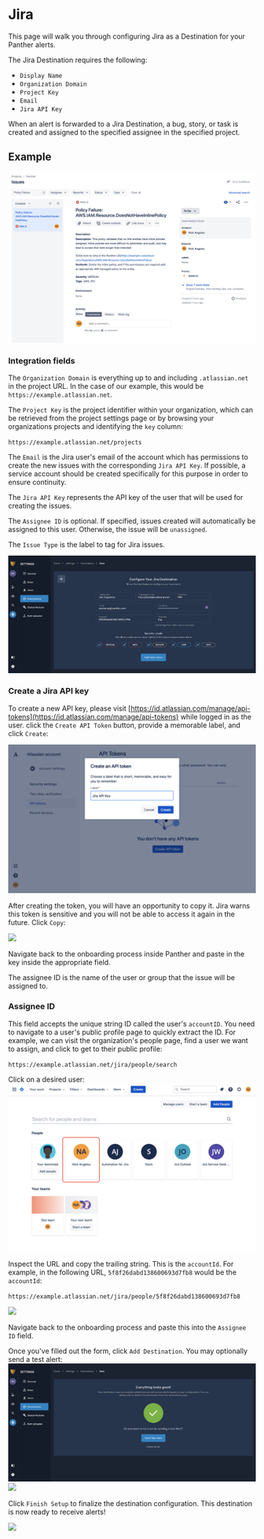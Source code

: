 # Jira

This page will walk you through configuring Jira as a Destination for your Panther alerts.

The Jira Destination requires the following:

* `Display Name`
* `Organization Domain`
* `Project Key`
* `Email`
* `Jira API Key`

When an alert is forwarded to a Jira Destination, a bug, story, or task is created and assigned to the specified assignee in the specified project.

## Example

![](<../../../.gitbook/assets/jira-issue (2) (2) (4) (3) (1) (1) (3) (1) (2).png>)

### Integration fields

The `Organization Domain` is everything up to and including `.atlassian.net` in the project URL. In the case of our example, this would be `https://example.atlassian.net`.

The `Project Key` is the project identifier within your organization, which can be retrieved from the project settings page or by browsing your organizations projects and identifying the `key` column:

`https://example.atlassian.net/projects`

The `Email` is the Jira user's email of the account which has permissions to create the new issues with the corresponding `Jira API Key`. If possible, a service account should be created specifically for this purpose in order to ensure continuity.

The `Jira API Key` represents the API key of the user that will be used for creating the issues.

The `Assignee ID` is optional. If specified, issues created will automatically be assigned to this user. Otherwise, the issue will be `unassigned`.

The `Issue Type` is the label to tag for Jira issues.

![](<../../../.gitbook/assets/jira1 (9) (5) (1) (1) (11) (1) (14).png>)

### Create a Jira API key

To create a new API key, please visit [https://id.atlassian.com/manage/api-tokens](https://id.atlassian.com/manage/api-tokens) while logged in as the user. click the `Create API Token` button, provide a memorable label, and click `Create`:

![](../../../.gitbook/assets/jira-key1.png)

After creating the token, you will have an opportunity to copy it. Jira warns this token is sensitive and you will not be able to access it again in the future. Click `Copy`:

![](../../../.gitbook/assets/jira-key2.png)

Navigate back to the onboarding process inside Panther and paste in the key inside the appropriate field.

The assignee ID is the name of the user or group that the issue will be assigned to.

### Assignee ID

This field accepts the unique string ID called the user's `accountID`. You need to navigate to a user's public profile page to quickly extract the ID. For example, we can visit the organization's people page, find a user we want to assign, and click to get to their public profile:

`https://example.atlassian.net/jira/people/search`

Click on a desired user: ![](<../../../.gitbook/assets/jira-user1 (2) (2) (4) (5) (1) (1) (3) (1) (2).png>)

Inspect the URL and copy the trailing string. This is the `accountId`. For example, in the following URL, `5f8f26dabd138600693d7fb8` would be the `accountId`:

`https://example.atlassian.net/jira/people/5f8f26dabd138600693d7fb8`

![](../../../.gitbook/assets/jira-user2.png)

Navigate back to the onboarding process and paste this into the `Assignee ID` field.

Once you've filled out the form, click `Add Destination`. You may optionally send a test alert: ![](<../../../.gitbook/assets/jira2 (9) (6) (1) (1) (11) (1) (13).png>) ![](../../../.gitbook/assets/jira3.png)

Click `Finish Setup` to finalize the destination configuration. This destination is now ready to receive alerts!

![](../../../.gitbook/assets/jira4.png)

